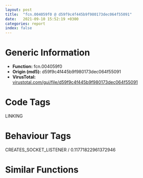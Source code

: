 ```yaml
---
layout: post
title:  "fcn.004059f0 @ d59f9c4f445b9f980173dec064f55091"
date:   2021-09-10 15:52:19 +0300
categories: report
index: false
---
```


# Generic Information
- **Function:** fcn.004059f0
- **Origin (md5):** d59f9c4f445b9f980173dec064f55091
- **VirusTotal:** [virustotal.com/gui/file/d59f9c4f445b9f980173dec064f55091][virustotal_ref]

# Code Tags
<span class="tag" id="LINKING">LINKING</span>


# Behaviour Tags
<span class="bhv-tag" id="CREATES_SOCKET_LISTENER">CREATES_SOCKET_LISTENER / 0.11771822961372946</span>

# Similar Functions
<script type="text/javascript" src="https://www.gstatic.com/charts/loader.js"></script>
<script type="text/javascript">

    google.charts.load('current', {'packages':['corechart']});
    google.charts.setOnLoadCallback(drawChart);

    function drawChart() {
    var data = new google.visualization.DataTable();
        data.addColumn('number', 'X');
        data.addColumn('number', 'Y');
        data.addColumn({type: 'string', role: 'tooltip', 'p': {'html': true}});
        data.addColumn({'type': 'string', 'role': 'style'});
        
        data.addRows([
    [9634.4873046875, -10440.8447265625, '<b><a href="/report/fcn.004059f0@d59f9c4f445b9f980173dec064f55091">fcn.004059f0</a><br>@d59f9c4f445b9f980173dec064f55091</b><br>sub esp, 0x134<br>mov eax, dword[0x436210]<br>xor eax, esp<br>mov dword[esp+0x130], eax<br>push esi<br>push edi<br>mov edi, ecx<br>mov eax, dword[edi]<br>mov edx, dword[eax+8]<br>call edx<br>cmp dword[edi+8], 0<br>jne 0x405a21<br>push str.dxgi.dll<br>mov ecx, edi<br>call fcn.00405630<br>mov esi, dword[edi+8]<br>test esi, esi<br>je 0x405b53<br>push 0xfe<br>lea eax, [esp+0x16]<br>push 0<br>push eax<br>mov dword[esp+0x18], 0<br>mov dword[esp+0x14], 0<br>mov word[esp+0x1c], 0<br>call fcn.0040a970<br>xor eax, eax<br>add esp, 0xc<br>push str.CreateDXGIFactory1<br>push esi<br>mov dword[esp+0x118], eax<br>mov dword[esp+0x11c], eax<br>mov dword[esp+0x120], eax<br>mov dword[esp+0x124], eax<br>mov dword[esp+0x128], eax<br>mov dword[esp+0x12c], eax<br>mov dword[esp+0x130], eax<br>mov dword[esp+0x134], eax<br>mov dword[esp+0x138], eax<br>mov dword[esp+0x13c], eax<br>call dword[sym.imp.KERNEL32.dll_GetProcAddress]<br>test eax, eax<br>jne 0x405ab6<br>xor al, al<br>jmp 0x405b55<br>lea ecx, [esp+0xc]<br>push ecx<br>push 0x42c400<br>call eax<br>test eax, eax<br>jl 0x405aaf<br>mov eax, dword[esp+0xc]<br>push ebp<br>mov ebp, dword[esp+0x144]<br>mov dword[edi+0x28], eax<br>xor esi, esi<br>mov edx, dword[eax]<br>mov edx, dword[edx+0x30]<br>lea ecx, [esp+0xc]<br>push ecx<br>push esi<br>push eax<br>call edx<br>test eax, eax<br>jl 0x405b0e<br>cmp esi, ebp<br>mov eax, dword[esp+0xc]<br>jne 0x405afd<br>mov dword[edi+0x2c], eax<br>mov eax, dword[esp+0x10]<br>add esi, 1<br>jmp 0x405ad7<br>mov ecx, dword[eax]<br>mov edx, dword[ecx+8]<br>push eax<br>call edx<br>mov eax, dword[esp+0x10]<br>add esi, 1<br>jmp 0x405ad7<br>cmp ebp, esi<br>pop ebp<br>jae 0x405aaf<br>mov eax, dword[edi+0x2c]<br>lea edx, [esp+0x10]<br>mov dword[esp+8], eax<br>mov ecx, dword[eax]<br>push edx<br>push eax<br>mov eax, dword[ecx+0x28]<br>call eax<br>test eax, eax<br>jl 0x405aaf<br>mov ecx, dword[esp+0x110]<br>mov edx, dword[esp+0x114]<br>mov eax, dword[esp+0x12c]<br>mov dword[edi+0x10], ecx<br>mov ecx, dword[esp+0x130]<br>mov dword[edi+0x14], edx<br>mov dword[edi+0x20], eax<br>mov dword[edi+0x24], ecx<br>mov al, 1<br>mov ecx, dword[esp+0x138]<br>pop edi<br>pop esi<br>xor ecx, esp<br>call fcn.00408c53<br>add esp, 0x134<br>ret 4<br><eoc> ', 'point { fill-color: #e0440e; }'],
[-9634.4873046875, 10440.8447265625, '<b><a href="/report/fcn.004203e0@3dfcfb1d918b690c00de324bcfcdc082">fcn.004203e0</a><br>@3dfcfb1d918b690c00de324bcfcdc082</b><br>push ebp<br>mov ebp, esp<br>and esp, 0xfffffff8<br>push 0xffffffffffffffff<br>push 0x453da8<br>mov eax, dword<br>push eax<br>sub esp, 0x9c<br>mov eax, dword[0x48800c]<br>xor eax, esp<br>mov dword[esp+0x94], eax<br>push esi<br>push edi<br>mov eax, dword[0x48800c]<br>xor eax, esp<br>push eax<br>lea eax, [esp+0xa8]<br>mov dword<br>mov edi, ecx<br>mov dword[esp+0x14], edi<br>mov edx, dword[0x48d9d0]<br>test edx, edx<br>je 0x420442<br>cmp dword[0x48d9d4], 0<br>je 0x420442<br>cmp word[edx], 0<br>jne 0x4204e0<br>lea ecx, [esp+0xc]<br>call dword[sym.imp.mfc120u.dll_Ordinal_296]<br>mov dword[esp+0xb0], 0<br>lea eax, [esp+0xc]<br>mov ecx, dword[0x48c060]<br>push dword[ecx+0xa3e4]<br>add ecx, 0xa220<br>push eax<br>call dword[sym.imp.FFUILib.dll_public:_int___thiscall_CFFShellTree::GetItemPath_class_ATL::CStringT_wchar_t__class_StrTraitMFC_DLL_wchar_t__class_ATL::ChTraitsCRT_wchar_t______struct__TREEITEM__const]<br>mov eax, dword[esp+0xc]<br>cmp dword[edi+0x3870], eax<br>je 0x4204b7<br>test eax, eax<br>je 0x4204a8<br>mov esi, eax<br>mov cx, word[esi]<br>add esi, 2<br>test cx, cx<br>jne 0x420486<br>mov edx, dword[edi+0x386c]<br>lea ecx, [edi+0x386c]<br>sub esi, eax<br>sar esi, 1<br>push eax<br>push esi<br>call dword[edx+4]<br>jmp 0x4204b7<br>mov eax, dword[edi+0x386c]<br>lea ecx, [edi+0x386c]<br>call dword[eax+8]<br>mov edi, dword[esp+0x14]<br>lea ecx, [esp+0xc]<br>mov dword[esp+0xb0], 0xffffffff<br>mov dword[edi+0x3868], 0<br>call dword[sym.imp.mfc120u.dll_Ordinal_1042]<br>mov edx, dword[0x48d9d0]<br>xor eax, eax<br>mov ecx, 0x48da2c<br>mov word[0x489f40], ax<br>test edx, edx<br>mov eax, 0x489f40<br>cmovne eax, edx<br>push eax<br>call fcn.00440450<br>test al, al<br>jne 0x42063a<br>mov dword[esp+0x18], vtable.ALT::TString_wchar_t__0__8_.0<br>mov dword[esp+0x1c], 0<br>mov dword[esp+0x20], 0<br>mov dword[esp+0x24], 0<br>mov dword[esp+0xb0], 1<br>mov ecx, dword[sym.imp.FTMod.dll_class_CMultiLanguage__gpMultiLanguage]<br>mov esi, dword[0x48d9d0]<br>push str.Do_you_want_to_create<br>mov ecx, dword[ecx]<br>call dword[sym.imp.FTMod.dll_public:_wchar_t_const____thiscall_CMultiLanguage::TranslateString_wchar_t_const__]<br>push eax<br>push esi<br>lea eax, [esp+0x20]<br>push str._s_n_s<br>push eax<br>call fcn.00402890<br>mov ecx, dword[sym.imp.FTMod.dll_class_CMultiLanguage__gpMultiLanguage]<br>add esp, 0x10<br>xor eax, eax<br>mov esi, 0x489f40<br>mov word[0x489f40], ax<br>mov eax, dword[esp+0x1c]<br>test eax, eax<br>mov ecx, dword[ecx]<br>push 0<br>push 0<br>push 0<br>push 4<br>push str.This_folder_isnt_exist<br>cmovne esi, eax<br>call dword[sym.imp.FTMod.dll_public:_wchar_t_const____thiscall_CMultiLanguage::TranslateString_wchar_t_const__]<br>push eax<br>mov eax, dword[0x48c060]<br>push esi<br>push dword[eax+0x20]<br>call dword[sym.imp.BCGCBPRO2500u120.dll_int___cdecl_BCGPMessageBox_struct_HWND_____wchar_t_const___wchar_t_const___unsigned_int__wchar_t_const___int___wchar_t_const__]<br>add esp, 0x1c<br>cmp eax, 6<br>je 0x4205d4<br>mov eax, dword[esp+0x1c]<br>mov dword[esp+0x18], 0x45928c<br>test eax, eax<br>je 0x421110<br>cmp dword[esp+0x24], 0<br>je 0x421110<br>push eax<br>call dword[sym.imp.mfc120u.dll_Ordinal_1508]<br>add esp, 4<br>jmp 0x421110<br>xor eax, eax<br>mov edx, 0x489f40<br>mov word[0x489f40], ax<br>mov ecx, 0x48da2c<br>mov eax, dword[0x48d9d0]<br>test eax, eax<br>cmovne edx, eax<br>push edx<br>call fcn.00445e90<br>mov dword[esp+0xb0], 0xffffffff<br>mov eax, dword[esp+0x1c]<br>mov dword[esp+0x18], 0x45928c<br>test eax, eax<br>je 0x42062a<br>cmp dword[esp+0x24], 0<br>je 0x420622<br>push eax<br>call dword[sym.imp.mfc120u.dll_Ordinal_1508]<br>add esp, 4<br>mov dword[esp+0x1c], 0<br>mov dword[esp+0x20], 0<br>mov dword[esp+0x24], 0<br>mov esi, dword[0x48a01c]<br>mov ecx, dword[0x48d9d0]<br>mov edx, dword[esi+0x16e4]<br>call fcn.0040aed0<br>test eax, eax<br>je 0x421110<br>cmp byte[edi+0x389c], 0<br>je 0x4208d1<br>cmp dword[0x48c058], 0<br>je 0x4208d1<br>mov esi, dword[0x48a018]<br>xor edx, edx<br>cmp dword[0x48d9c8], 1<br>sete dl<br>mov eax, dword[esi+0x335c]<br>mov dword[esp+0x14], edx<br>test eax, eax<br>je 0x420746<br>cmp dword[eax+0xb0], 0<br>jne 0x4206ad<br>cmp dword[eax+0xb4], 0<br>je 0x420746<br>lea ecx, [esp+0x40]<br>call fcn.00410d10<br>push ecx<br>lea eax, [esi+0x18f0]<br>mov dword[esp+0xb4], 2<br>push eax<br>lea eax, [esp+0x14]<br>push eax<br>lea ecx, [esp+0x4c]<br>call fcn.00422d30<br>mov eax, dword[0x48a018]<br>mov ecx, dword[esp+0xc]<br>mov eax, dword[eax+0x335c]<br>add eax, 0xb0<br>lea ecx, [ecx+0x24]<br>push eax<br>call fcn.004235e0<br>mov ecx, dword[0x48a01c]<br>xor eax, eax<br>mov word[0x489f40], ax<br>mov edx, 0x489f40<br>mov eax, dword[0x48d9d0]<br>test eax, eax<br>cmovne edx, eax<br>mov eax, dword[ecx+0x15b0]<br>add ecx, 0x15b0<br>push edx<br>lea edx, [esp+0x44]<br>mov eax, dword[eax+0x44]<br>push edx<br>call eax<br>lea ecx, [esp+0x40]<br>mov byte[esp+0x2b], al<br>mov dword[esp+0xb0], 0xffffffff<br>call fcn.00410d40<br>mov al, byte[esp+0x2b]<br>jmp 0x420788<br>lea ecx, [esp+0x60]<br>call fcn.00443040<br>xor eax, eax<br>mov word[0x489f40], ax<br>mov eax, dword[esi+0x18f4]<br>test eax, eax<br>mov esi, 0x489f40<br>mov ecx, esi<br>cmovne ecx, eax<br>xor eax, eax<br>push ecx<br>mov word[0x489f40], ax<br>mov eax, dword[0x48d9d0]<br>test eax, eax<br>push edx<br>push ecx<br>cmovne esi, eax<br>lea ecx, [esp+0x6c]<br>push esi<br>call fcn.00443570<br>test al, al<br>je 0x4208c5<br>mov esi, dword[esp+0x14]<br>test esi, esi<br>je 0x4207a9<br>mov eax, dword[0x48a018]<br>push ecx<br>push dword[eax+0x18ec]<br>call fcn.0042c9c0<br>mov eax, dword[0x48c058]<br>lea ecx, [esp+0x80]<br>xorps xmm0, xmm0<br>push ecx<br>movdqu xmmword[esp+0x84], xmm0<br>push dword[eax+0x2410]<br>call dword[sym.imp.USER32.dll_GetWindowRect]<br>mov eax, dword[0x48c058]<br>mov eax, dword[eax+0x36a0]<br>movdqu xmm1, xmmword[eax+0x34]<br>movdqa xmm0, xmm1<br>psrldq xmm0, 4<br>movd eax, xmm0<br>push eax<br>movd eax, xmm1<br>push eax<br>lea eax, [esp+0x88]<br>push eax<br>call dword[sym.imp.USER32.dll_OffsetRect]<br>lea ecx, [esp+0x10]<br>call dword[sym.imp.mfc120u.dll_Ordinal_296]<br>lea ecx, [esp+0xc]<br>mov dword[esp+0xb0], 3<br>call dword[sym.imp.mfc120u.dll_Ordinal_296]<br>mov byte[esp+0xb0], 4<br>mov ecx, dword[sym.imp.FTMod.dll_class_CMultiLanguage__gpMultiLanguage]<br>mov ecx, dword[ecx]<br>test esi, esi<br>je 0x420839<br>push str.Move_to<br>jmp 0x42083e<br>push str.Copy_to<br>call dword[sym.imp.FTMod.dll_public:_wchar_t_const____thiscall_CMultiLanguage::TranslateString_wchar_t_const__]<br>push eax<br>lea ecx, [esp+0x10]<br>call dword[sym.imp.mfc120u.dll_Ordinal_1520]<br>mov ecx, dword[0x48a018]<br>push dword[0x48d9d0]<br>push dword[esp+0x10]<br>mov ecx, dword[ecx+0x18f4]<br>call fcn.00408100<br>push eax<br>lea eax, [esp+0x1c]<br>push str._s_r_n_s__s<br>push eax<br>call dword[sym.imp.mfc120u.dll_Ordinal_4772]<br>mov eax, dword[esp+0x94]<br>add esp, 0x14<br>mov dword[esp+0x2c], eax<br>mov eax, dword[esp+0x84]<br>add eax, 0xffffffb0<br>mov dword[esp+0x30], eax<br>lea eax, [esp+0x2c]<br>push eax<br>push dword[0x48c044]<br>push 1<br>push dword[esp+0x1c]<br>call dword[sym.imp.FFUILib.dll_void___cdecl_PopupNotifyWnd_wchar_t_const___int__struct_HICON_____class_CPoint__]<br>add esp, 0x10<br>lea ecx, [esp+0xc]<br>call dword[sym.imp.mfc120u.dll_Ordinal_1042]<br>lea ecx, [esp+0x10]<br>call dword[sym.imp.mfc120u.dll_Ordinal_1042]<br>mov byte[edi+0x389c], 0<br>jmp 0x421110<br>xor eax, eax<br>mov dword[esp+0x10], 0<br>xor edi, edi<br>cmp dword[0x48d9c8], 1<br>sete al<br>cmp byte[esi+0x9b62], 0<br>mov dword[esp+0xc], eax<br>je 0x420cba<br>lea eax, [esp+0x60]<br>mov dword[esp+0x6c], edi<br>mov byte[esp+0x70], 0<br>mov dword[esp+0x78], eax<br>mov dword[esp+0x64], eax<br>mov dword[esp+0x60], eax<br>mov dword[esp+0x68], eax<br>mov dword[esp+0x74], eax<br>mov dword[esp+0x7c], edi<br>lea eax, [esi+0xe4]<br>mov dword[esp+0xb0], 5<br>push eax<br>call dword[sym.imp.MSVCP120.dll__Mtx_lock]<br>add esp, 4<br>test eax, eax<br>je 0x420946<br>push eax<br>call dword[sym.imp.MSVCP120.dll_void___cdecl_std::_Throw_C_error_int_]<br>add esp, 4<br>mov ecx, dword[0x48a01c]<br>mov esi, dword[ecx+0x15d0]<br>mov esi, dword[esi+4]<br>cmp esi, dword[ecx+0x15d0]<br>je 0x420a09<br>test byte[esi+0x2c], 1<br>je 0x4209f9<br>mov eax, dword[ecx]<br>lea edx, [esp+0x18]<br>push edi<br>push edx<br>call dword[eax+0x194]<br>push ecx<br>lea eax, [esp+0x1c]<br>mov byte[esp+0xb4], 6<br>push eax<br>lea eax, [esp+0x1c]<br>push eax<br>lea ecx, [esp+0x6c]<br>call fcn.00422d30<br>lea ecx, [esi+0x3c]<br>push ecx<br>mov eax, dword[eax]<br>lea ecx, [eax+0x24]<br>call fcn.004235e0<br>cmp dword[esp+0xc], 0<br>jne 0x4209ae<br>and dword[esi+0x2c], 0xfffffffe<br>inc dword[esp+0x10]<br>mov byte[esp+0xb0], 5<br>mov eax, dword[esp+0x1c]<br>mov dword[esp+0x18], 0x45928c<br>test eax, eax<br>je 0x4209e3<br>cmp dword[esp+0x24], 0<br>je 0x4209db<br>push eax<br>call dword[sym.imp.mfc120u.dll_Ordinal_1508]<br>add esp, 4<br>mov dword[esp+0x1c], 0<br>mov ecx, dword[0x48a01c]<br>mov dword[esp+0x20], 0<br>mov dword[esp+0x24], 0<br>mov esi, dword[esi+4]<br>inc edi<br>cmp esi, dword[ecx+0x15d0]<br>jne 0x420961<br>mov esi, dword[ecx+0x15e8]<br>mov esi, dword[esi+4]<br>cmp esi, dword[ecx+0x15e8]<br>je 0x420acb<br>mov edi, edi<br>test byte[esi+0x58], 1<br>je 0x420abb<br>mov eax, dword[ecx]<br>lea edx, [esp+0x2c]<br>push edi<br>push edx<br>call dword[eax+0x194]<br>push ecx<br>lea eax, [esp+0x30]<br>mov byte[esp+0xb4], 7<br>push eax<br>lea eax, [esp+0x1c]<br>push eax<br>lea ecx, [esp+0x6c]<br>call fcn.00422d30<br>lea ecx, [esi+0xb8]<br>push ecx<br>mov eax, dword[eax]<br>lea ecx, [eax+0x24]<br>call fcn.004235e0<br>cmp dword[esp+0xc], 0<br>jne 0x420a70<br>and dword[esi+0x58], 0xfffffffe<br>inc dword[esp+0x10]<br>mov byte[esp+0xb0], 5<br>mov eax, dword[esp+0x30]<br>mov dword[esp+0x2c], 0x45928c<br>test eax, eax<br>je 0x420aa5<br>cmp dword[esp+0x38], 0<br>je 0x420a9d<br>push eax<br>call dword[sym.imp.mfc120u.dll_Ordinal_1508]<br>add esp, 4<br>mov dword[esp+0x30], 0<br>mov ecx, dword[0x48a01c]<br>mov dword[esp+0x34], 0<br>mov dword[esp+0x38], 0<br>mov esi, dword[esi+4]<br>inc edi<br>cmp esi, dword[ecx+0x15e8]<br>jne 0x420a20<br>cmp dword[esp+0x7c], 0<br>jne 0x420bc9<br>mov eax, dword[ecx]<br>push 0<br>push 0<br>push 1<br>mov eax, dword[eax+0x19c]<br>push 0<br>call eax<br>mov edi, eax<br>test edi, edi<br>jns 0x420b16<br>mov dword[esp+0xb0], 0xffffffff<br>cmp dword[esp+0x7c], 0<br>je 0x421110<br>push dword[esp+0x74]<br>lea ecx, [esp+0x64]<br>call fcn.00410d80<br>jmp 0x421110<br>mov ecx, dword[0x48a01c]<br>lea edx, [esp+0x80]<br>push edi<br>push edx<br>mov eax, dword[ecx]<br>call dword[eax+0x194]<br>push ecx<br>lea eax, [esp+0x84]<br>mov byte[esp+0xb4], 8<br>push eax<br>lea eax, [esp+0x1c]<br>push eax<br>lea ecx, [esp+0x6c]<br>call fcn.00422d30<br>mov ecx, dword[0x48a01c]<br>push edi<br>mov esi, dword[eax]<br>mov eax, dword[ecx]<br>mov eax, dword[eax+0x300]<br>call eax<br>test eax, eax<br>je 0x420b70<br>push eax<br>lea ecx, [esi+0x24]<br>call fcn.004235e0<br>inc dword[esp+0x10]<br>mov byte[esp+0xb0], 5<br>mov eax, dword[esp+0x84]<br>mov dword[esp+0x80], 0x45928c<br>test eax, eax<br>je 0x420bad<br>cmp dword[esp+0x8c], 0<br>je 0x420ba2<br>push eax<br>call dword[sym.imp.mfc120u.dll_Ordinal_1508]<br>add esp, 4<br>mov dword[esp+0x84], 0<br>mov ecx, dword[0x48a01c]<br>mov dword[esp+0x88], 0<br>mov dword[esp+0x8c], 0<br>mov eax, dword[ecx]<br>call dword[eax+0x2c4]<br>mov eax, dword[0x48a01c]<br>add eax, 0xe4<br>push eax<br>call dword[sym.imp.MSVCP120.dll__Mtx_unlock]<br>add esp, 4<br>test eax, eax<br>je 0x420bf3<br>push eax<br>call dword[sym.imp.MSVCP120.dll_void___cdecl_std::_Throw_C_error_int_]<br>add esp, 4<br>mov ecx, dword[0x48a01c]<br>xor eax, eax<br>mov word[0x489f40], ax<br>mov edx, 0x489f40<br>mov eax, dword[0x48d9d0]<br>test eax, eax<br>cmovne edx, eax<br>mov eax, dword[ecx+0x15b0]<br>add ecx, 0x15b0<br>push edx<br>lea edx, [esp+0x64]<br>push edx<br>call dword[eax+0x44]<br>mov dword[esp+0xb0], 0xffffffff<br>cmp dword[esp+0x7c], 0<br>je 0x420c44<br>push dword[esp+0x74]<br>lea ecx, [esp+0x64]<br>call fcn.00410d80<br>mov edi, dword[esp+0xc]<br>mov esi, dword[esp+0x10]<br>test esi, esi<br>jle 0x421110<br>mov eax, dword[0x48c060]<br>lea ecx, [esp+0x90]<br>xorps xmm0, xmm0<br>push ecx<br>movdqu xmmword[esp+0x94], xmm0<br>push dword[eax+0x141f0]<br>call dword[sym.imp.USER32.dll_GetWindowRect]<br>lea ecx, [esp+0x14]<br>call dword[sym.imp.mfc120u.dll_Ordinal_296]<br>lea ecx, [esp+0x3c]<br>mov dword[esp+0xb0], 0xd<br>call dword[sym.imp.mfc120u.dll_Ordinal_296]<br>mov byte[esp+0xb0], 0xe<br>mov ecx, dword[sym.imp.FTMod.dll_class_CMultiLanguage__gpMultiLanguage]<br>mov ecx, dword[ecx]<br>test edi, edi<br>je 0x421004<br>push str.Move_to<br>jmp 0x421009<br>lea eax, [esp+0x40]<br>mov dword[esp+0x4c], edi<br>mov byte[esp+0x50], 0<br>mov dword[esp+0x58], eax<br>mov dword[esp+0x44], eax<br>mov dword[esp+0x40], eax<br>mov dword[esp+0x48], eax<br>mov dword[esp+0x54], eax<br>mov dword[esp+0x5c], edi<br>lea ecx, [esp+0x60]<br>mov dword[esp+0xb0], 9<br>call fcn.00443040<br>lea eax, [esi+0xe4]<br>push eax<br>call dword[sym.imp.MSVCP120.dll__Mtx_lock]<br>add esp, 4<br>test eax, eax<br>je 0x420d11<br>push eax<br>call dword[sym.imp.MSVCP120.dll_void___cdecl_std::_Throw_C_error_int_]<br>add esp, 4<br>mov ecx, dword[0x48a01c]<br>mov esi, dword[ecx+0x15d0]<br>mov esi, dword[esi+4]<br>cmp esi, dword[ecx+0x15d0]<br>je 0x420de2<br>lea esp, [esp]<br>test byte[esi+0x2c], 1<br>je 0x420dd2<br>mov eax, dword[ecx]<br>lea edx, [esp+0x80]<br>push edi<br>push edx<br>call dword[eax+0x194]<br>push ecx<br>lea eax, [esp+0x84]<br>mov byte[esp+0xb4], 0xa<br>push eax<br>lea eax, [esp+0x1c]<br>push eax<br>lea ecx, [esp+0x4c]<br>call fcn.00422e50<br>cmp dword[esp+0xc], 0<br>jne 0x420d75<br>and dword[esi+0x2c], 0xfffffffe<br>inc dword[esp+0x10]<br>mov byte[esp+0xb0], 9<br>mov eax, dword[esp+0x84]<br>mov dword[esp+0x80], 0x45928c<br>test eax, eax<br>je 0x420db6<br>cmp dword[esp+0x8c], 0<br>je 0x420dab<br>push eax<br>call dword[sym.imp.mfc120u.dll_Ordinal_1508]<br>add esp, 4<br>mov dword[esp+0x84], 0<br>mov ecx, dword[0x48a01c]<br>mov dword[esp+0x88], 0<br>mov dword[esp+0x8c], 0<br>mov esi, dword[esi+4]<br>inc edi<br>cmp esi, dword[ecx+0x15d0]<br>jne 0x420d30<br>mov esi, dword[ecx+0x15e8]<br>mov esi, dword[esi+4]<br>cmp esi, dword[ecx+0x15e8]<br>je 0x420e9a<br>jmp 0x420e00<br>test byte[esi+0x58], 1<br>je 0x420e8a<br>mov eax, dword[ecx]<br>lea edx, [esp+0x18]<br>push edi<br>push edx<br>call dword[eax+0x194]<br>push ecx<br>lea eax, [esp+0x1c]<br>mov byte[esp+0xb4], 0xb<br>push eax<br>lea eax, [esp+0x1c]<br>push eax<br>lea ecx, [esp+0x4c]<br>call fcn.00422e50<br>cmp dword[esp+0xc], 0<br>jne 0x420e3f<br>and dword[esi+0x58], 0xfffffffe<br>inc dword[esp+0x10]<br>mov byte[esp+0xb0], 9<br>mov eax, dword[esp+0x1c]<br>mov dword[esp+0x18], 0x45928c<br>test eax, eax<br>je 0x420e74<br>cmp dword[esp+0x24], 0<br>je 0x420e6c<br>push eax<br>call dword[sym.imp.mfc120u.dll_Ordinal_1508]<br>add esp, 4<br>mov dword[esp+0x1c], 0<br>mov ecx, dword[0x48a01c]<br>mov dword[esp+0x20], 0<br>mov dword[esp+0x24], 0<br>mov esi, dword[esi+4]<br>inc edi<br>cmp esi, dword[ecx+0x15e8]<br>jne 0x420e00<br>cmp dword[esp+0x5c], 0<br>jne 0x420f60<br>mov eax, dword[ecx]<br>push 0<br>push 0<br>push 1<br>mov eax, dword[eax+0x19c]<br>push 0<br>call eax<br>mov edx, eax<br>test edx, edx<br>jns 0x420ee5<br>mov dword[esp+0xb0], 0xffffffff<br>cmp dword[esp+0x5c], 0<br>je 0x421110<br>push dword[esp+0x54]<br>lea ecx, [esp+0x44]<br>call fcn.0040acb0<br>jmp 0x421110<br>mov ecx, dword[0x48a01c]<br>push edx<br>lea edx, [esp+0x30]<br>push edx<br>mov eax, dword[ecx]<br>call dword[eax+0x194]<br>push ecx<br>lea eax, [esp+0x30]<br>mov byte[esp+0xb4], 0xc<br>push eax<br>lea eax, [esp+0x1c]<br>push eax<br>lea ecx, [esp+0x4c]<br>call fcn.00422e50<br>inc dword[esp+0x10]<br>mov byte[esp+0xb0], 9<br>mov eax, dword[esp+0x30]<br>mov dword[esp+0x2c], 0x45928c<br>test eax, eax<br>je 0x420f4a<br>cmp dword[esp+0x38], 0<br>je 0x420f42<br>push eax<br>call dword[sym.imp.mfc120u.dll_Ordinal_1508]<br>add esp, 4<br>mov dword[esp+0x30], 0<br>mov ecx, dword[0x48a01c]<br>mov dword[esp+0x34], 0<br>mov dword[esp+0x38], 0<br>mov eax, dword[ecx]<br>call dword[eax+0x2c4]<br>mov eax, dword[0x48a01c]<br>add eax, 0xe4<br>push eax<br>call dword[sym.imp.MSVCP120.dll__Mtx_unlock]<br>add esp, 4<br>test eax, eax<br>je 0x420f8a<br>push eax<br>call dword[sym.imp.MSVCP120.dll_void___cdecl_std::_Throw_C_error_int_]<br>add esp, 4<br>mov edi, dword[esp+0xc]<br>xor eax, eax<br>mov word[0x489f40], ax<br>mov esi, 0x489f40<br>mov eax, dword[0x48d9d0]<br>mov ecx, esi<br>test eax, eax<br>push 1<br>cmovne ecx, eax<br>lea eax, [esp+0x44]<br>push edi<br>push eax<br>push ecx<br>lea ecx, [esp+0x70]<br>call fcn.00443310<br>mov ecx, dword[0x48a01c]<br>xor eax, eax<br>mov word[0x489f40], ax<br>mov eax, dword[0x48d9d0]<br>test eax, eax<br>push 1<br>cmovne esi, eax<br>mov eax, dword[ecx]<br>push esi<br>call dword[eax+0x270]<br>mov dword[esp+0xb0], 0xffffffff<br>cmp dword[esp+0x5c], 0<br>je 0x420c48<br>push dword[esp+0x54]<br>lea ecx, [esp+0x44]<br>call fcn.0040acb0<br>jmp 0x420c48<br>push str.Copy_to<br>call dword[sym.imp.FTMod.dll_public:_wchar_t_const____thiscall_CMultiLanguage::TranslateString_wchar_t_const__]<br>push eax<br>lea ecx, [esp+0x40]<br>call dword[sym.imp.mfc120u.dll_Ordinal_1520]<br>push dword[0x48d9d0]<br>mov ecx, dword[sym.imp.FTMod.dll_class_CMultiLanguage__gpMultiLanguage]<br>push dword[esp+0x40]<br>push str.Files_Folders_<br>mov ecx, dword[ecx]<br>call dword[sym.imp.FTMod.dll_public:_wchar_t_const____thiscall_CMultiLanguage::TranslateString_wchar_t_const__]<br>push eax<br>push esi<br>lea eax, [esp+0x24]<br>push str._d__s_r_n_s__s<br>push eax<br>call dword[sym.imp.mfc120u.dll_Ordinal_4772]<br>mov eax, dword[esp+0xa8]<br>mov dword[esp+0x30], eax<br>mov eax, dword[esp+0xb4]<br>mov dword[esp+0x34], eax<br>lea eax, [esp+0x30]<br>push eax<br>push dword[0x48c044]<br>push 1<br>push dword[esp+0x38]<br>call dword[sym.imp.FFUILib.dll_void___cdecl_PopupNotifyWnd_wchar_t_const___int__struct_HICON_____class_CPoint__]<br>add esp, 0x28<br>test edi, edi<br>je 0x4210e5<br>mov ecx, dword[0x48a01c]<br>push 1<br>mov eax, dword[ecx]<br>mov eax, dword[eax+0x2c0]<br>call eax<br>test eax, eax<br>jne 0x4210c2<br>mov ecx, dword[0x48a01c]<br>push 0<br>push 0<br>push 1<br>mov eax, dword[ecx]<br>push 0<br>mov eax, dword[eax+0x19c]<br>call eax<br>test eax, eax<br>js 0x4210c2<br>mov ecx, dword[0x48a01c]<br>push 1<br>push 0<br>push eax<br>mov edx, dword[ecx]<br>call dword[edx+0x2bc]<br>mov ecx, dword[0x48a01c]<br>mov eax, dword[ecx]<br>call dword[eax+0x1b0]<br>mov ecx, dword[0x48c060]<br>push 0<br>lea ecx, [ecx+0xa598]<br>call fcn.00423bc0<br>jmp 0x4210fc<br>mov eax, dword[0x48a01c]<br>push 0<br>push 0<br>push 0xc00<br>push dword[eax+0x20]<br>call dword[sym.imp.USER32.dll_PostMessageW]<br>lea ecx, [esp+0x3c]<br>call dword[sym.imp.mfc120u.dll_Ordinal_1042]<br>lea ecx, [esp+0x14]<br>call dword[sym.imp.mfc120u.dll_Ordinal_1042]<br>mov ecx, dword[esp+0xa8]<br>mov dword<br>pop ecx<br>pop edi<br>pop esi<br>mov ecx, dword[esp+0x94]<br>xor ecx, esp<br>call fcn.0044e61f<br>mov esp, ebp<br>pop ebp<br>ret <br><eoc> ', 'null'],

        ]);

    var options = {
        title: 'Similarity Plot',
        legend: 'none',
        colors: ['#dedbd9', '#e6693e', '#ec8f6e', '#f3b49f', '#f6c7b6'],
        tooltip: {isHtml: true, trigger: 'both'},
        explorer: {
        actions: ["dragToZoom", "rightClickToReset"],
        },
        chartArea: {
        width: '80%',
        height: '80%'
        },
        width: '100%',
        height: '100%'
    };

    var chart = new google.visualization.ScatterChart(document.getElementById('chart_div'));

    chart.draw(data, options);
    }
    
</script>


<div id="chart_div" style="width: 100%px; height: 100%;"></div>

# Disassembled Code
{% highlight nasm %}

sub esp, 0x134
mov eax, dword[0x436210]
xor eax, esp
mov dword[esp+0x130], eax
push esi
push edi
mov edi, ecx
mov eax, dword[edi]
mov edx, dword[eax+8]
call edx
cmp dword[edi+8], 0
jne 0x405a21
push str.dxgi.dll
mov ecx, edi
call fcn.00405630
mov esi, dword[edi+8]
test esi, esi
je 0x405b53
push 0xfe
lea eax, [esp+0x16]
push 0
push eax
mov dword[esp+0x18], 0
mov dword[esp+0x14], 0
mov word[esp+0x1c], 0
call fcn.0040a970
xor eax, eax
add esp, 0xc
push str.CreateDXGIFactory1
push esi
mov dword[esp+0x118], eax
mov dword[esp+0x11c], eax
mov dword[esp+0x120], eax
mov dword[esp+0x124], eax
mov dword[esp+0x128], eax
mov dword[esp+0x12c], eax
mov dword[esp+0x130], eax
mov dword[esp+0x134], eax
mov dword[esp+0x138], eax
mov dword[esp+0x13c], eax
call dword[sym.imp.KERNEL32.dll_GetProcAddress]
test eax, eax
jne 0x405ab6
xor al, al
jmp 0x405b55
lea ecx, [esp+0xc]
push ecx
push 0x42c400
call eax
test eax, eax
jl 0x405aaf
mov eax, dword[esp+0xc]
push ebp
mov ebp, dword[esp+0x144]
mov dword[edi+0x28], eax
xor esi, esi
mov edx, dword[eax]
mov edx, dword[edx+0x30]
lea ecx, [esp+0xc]
push ecx
push esi
push eax
call edx
test eax, eax
jl 0x405b0e
cmp esi, ebp
mov eax, dword[esp+0xc]
jne 0x405afd
mov dword[edi+0x2c], eax
mov eax, dword[esp+0x10]
add esi, 1
jmp 0x405ad7
mov ecx, dword[eax]
mov edx, dword[ecx+8]
push eax
call edx
mov eax, dword[esp+0x10]
add esi, 1
jmp 0x405ad7
cmp ebp, esi
pop ebp
jae 0x405aaf
mov eax, dword[edi+0x2c]
lea edx, [esp+0x10]
mov dword[esp+8], eax
mov ecx, dword[eax]
push edx
push eax
mov eax, dword[ecx+0x28]
call eax
test eax, eax
jl 0x405aaf
mov ecx, dword[esp+0x110]
mov edx, dword[esp+0x114]
mov eax, dword[esp+0x12c]
mov dword[edi+0x10], ecx
mov ecx, dword[esp+0x130]
mov dword[edi+0x14], edx
mov dword[edi+0x20], eax
mov dword[edi+0x24], ecx
mov al, 1
mov ecx, dword[esp+0x138]
pop edi
pop esi
xor ecx, esp
call fcn.00408c53
add esp, 0x134
ret 4

{% endhighlight %}

[virustotal_ref]: https://www.virustotal.com/gui/file/d59f9c4f445b9f980173dec064f55091